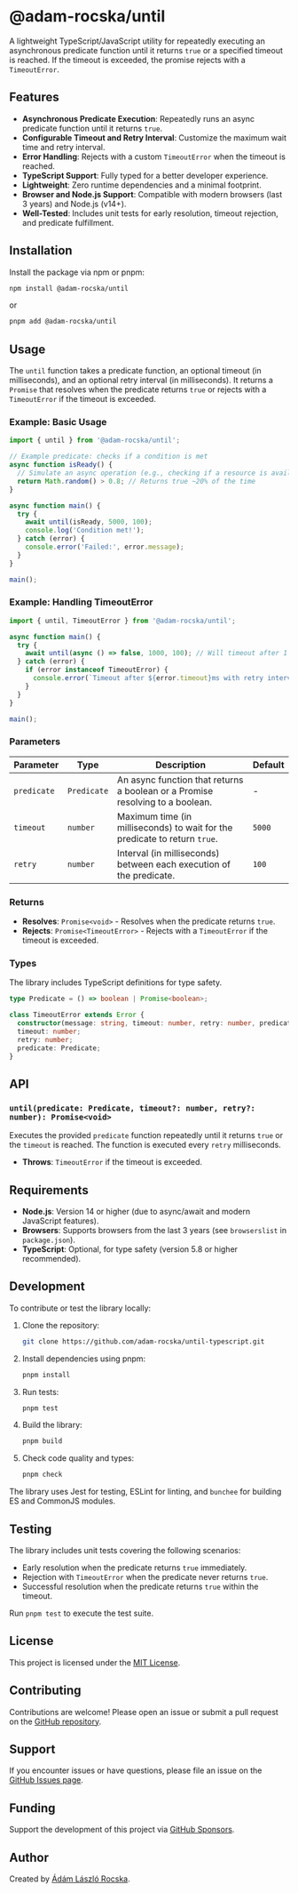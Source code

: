 # @adam-rocska/until

A lightweight TypeScript/JavaScript utility for repeatedly executing an asynchronous predicate function until it returns `true` or a specified timeout is reached. If the timeout is exceeded, the promise rejects with a `TimeoutError`.

## Features

- **Asynchronous Predicate Execution**: Repeatedly runs an async predicate function until it returns `true`.
- **Configurable Timeout and Retry Interval**: Customize the maximum wait time and retry interval.
- **Error Handling**: Rejects with a custom `TimeoutError` when the timeout is reached.
- **TypeScript Support**: Fully typed for a better developer experience.
- **Lightweight**: Zero runtime dependencies and a minimal footprint.
- **Browser and Node.js Support**: Compatible with modern browsers (last 3 years) and Node.js (v14+).
- **Well-Tested**: Includes unit tests for early resolution, timeout rejection, and predicate fulfillment.

## Installation

Install the package via npm or pnpm:

```bash
npm install @adam-rocska/until
```

or

```bash
pnpm add @adam-rocska/until
```

## Usage

The `until` function takes a predicate function, an optional timeout (in milliseconds), and an optional retry interval (in milliseconds). It returns a `Promise` that resolves when the predicate returns `true` or rejects with a `TimeoutError` if the timeout is exceeded.

### Example: Basic Usage

```javascript
import { until } from '@adam-rocska/until';

// Example predicate: checks if a condition is met
async function isReady() {
  // Simulate an async operation (e.g., checking if a resource is available)
  return Math.random() > 0.8; // Returns true ~20% of the time
}

async function main() {
  try {
    await until(isReady, 5000, 100);
    console.log('Condition met!');
  } catch (error) {
    console.error('Failed:', error.message);
  }
}

main();
```

### Example: Handling TimeoutError

```javascript
import { until, TimeoutError } from '@adam-rocska/until';

async function main() {
  try {
    await until(async () => false, 1000, 100); // Will timeout after 1 second
  } catch (error) {
    if (error instanceof TimeoutError) {
      console.error(`Timeout after ${error.timeout}ms with retry interval ${error.retry}ms`);
    }
  }
}

main();
```

### Parameters

| Parameter   | Type        | Description                                                                   | Default |
| ----------- | ----------- | ----------------------------------------------------------------------------- | ------- |
| `predicate` | `Predicate` | An async function that returns a boolean or a Promise resolving to a boolean. | -       |
| `timeout`   | `number`    | Maximum time (in milliseconds) to wait for the predicate to return `true`.    | `5000`  |
| `retry`     | `number`    | Interval (in milliseconds) between each execution of the predicate.           | `100`   |

### Returns

- **Resolves**: `Promise<void>` - Resolves when the predicate returns `true`.
- **Rejects**: `Promise<TimeoutError>` - Rejects with a `TimeoutError` if the timeout is exceeded.

### Types

The library includes TypeScript definitions for type safety.

```typescript
type Predicate = () => boolean | Promise<boolean>;

class TimeoutError extends Error {
  constructor(message: string, timeout: number, retry: number, predicate: Predicate);
  timeout: number;
  retry: number;
  predicate: Predicate;
}
```

## API

### `until(predicate: Predicate, timeout?: number, retry?: number): Promise<void>`

Executes the provided `predicate` function repeatedly until it returns `true` or the `timeout` is reached. The function is executed every `retry` milliseconds.

- **Throws**: `TimeoutError` if the timeout is exceeded.

## Requirements

- **Node.js**: Version 14 or higher (due to async/await and modern JavaScript features).
- **Browsers**: Supports browsers from the last 3 years (see `browserslist` in `package.json`).
- **TypeScript**: Optional, for type safety (version 5.8 or higher recommended).

## Development

To contribute or test the library locally:

1. Clone the repository:

   ```bash
   git clone https://github.com/adam-rocska/until-typescript.git
   ```

2. Install dependencies using pnpm:

   ```bash
   pnpm install
   ```

3. Run tests:

   ```bash
   pnpm test
   ```

4. Build the library:

   ```bash
   pnpm build
   ```

5. Check code quality and types:

   ```bash
   pnpm check
   ```

The library uses Jest for testing, ESLint for linting, and `bunchee` for building ES and CommonJS modules.

## Testing

The library includes unit tests covering the following scenarios:

- Early resolution when the predicate returns `true` immediately.
- Rejection with `TimeoutError` when the predicate never returns `true`.
- Successful resolution when the predicate returns `true` within the timeout.

Run `pnpm test` to execute the test suite.

## License

This project is licensed under the [MIT License](LICENSE).

## Contributing

Contributions are welcome! Please open an issue or submit a pull request on the [GitHub repository](https://github.com/adam-rocska/until-typescript).

## Support

If you encounter issues or have questions, please file an issue on the [GitHub Issues page](https://github.com/adam-rocska/until-typescript/issues).

## Funding

Support the development of this project via [GitHub Sponsors](https://github.com/sponsors/adam-rocska).

## Author

Created by [Ádám László Rocska](https://adam-rocska.github.io).
